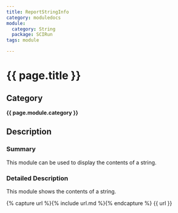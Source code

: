 ```yaml
---
title: ReportStringInfo
category: moduledocs
module:
  category: String
  package: SCIRun
tags: module

---
```


# {{ page.title }}

## Category

**{{ page.module.category }}**

## Description

### Summary

This module can be used to display the contents of a string.

### Detailed Description

This module shows the contents of a string.

{% capture url %}{% include url.md %}{% endcapture %}
{{ url }}
